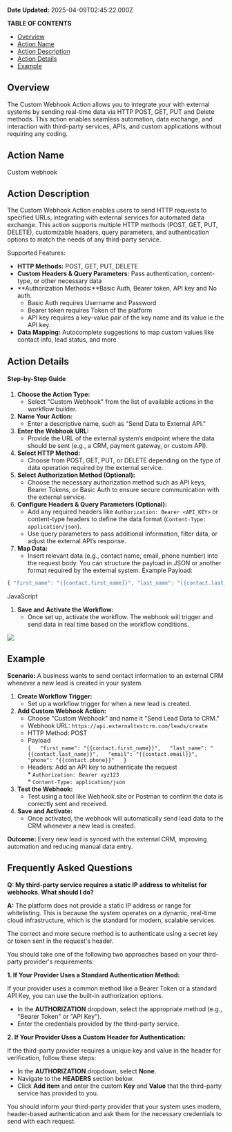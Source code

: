 **Date Updated:** 2025-04-09T02:45:22.000Z

**TABLE OF CONTENTS**

* [Overview](#Overview)
* [Action Name](#Action-Name)
* [Action Description](#Action-Description)
* [Action Details](#Action-Details)
* [Example](#Example)

##   

## Overview

  
The Custom Webhook Action allows you to integrate your with external systems by sending real-time data via HTTP POST, GET, PUT and Delete methods. This action enables seamless automation, data exchange, and interaction with third-party services, APIs, and custom applications without requiring any coding.

  
## Action Name

Custom webhook

  
## Action Description

The Custom Webhook Action enables users to send HTTP requests to specified URLs, integrating with external services for automated data exchange. This action supports multiple HTTP methods (POST, GET, PUT, DELETE), customizable headers, query parameters, and authentication options to match the needs of any third-party service.

Supported Features:

* **HTTP Methods:** POST, GET, PUT, DELETE
* **Custom Headers & Query Parameters:** Pass authentication, content-type, or other necessary data
* **Authorization Methods:**Basic Auth, Bearer token, API key and No auth.  
   * Basic Auth requires Username and Password  
   * Bearer token requires Token of the platform  
   * API key requires a key-value pair of the key name and its value ie the API key.
* **Data Mapping:** Autocomplete suggestions to map custom values like contact info, lead status, and more

  
## Action Details

  
#### Step-by-Step Guide

1. **Choose the Action Type:**  
   * Select "Custom Webhook" from the list of available actions in the workflow builder.
2. **Name Your Action:**  
   * Enter a descriptive name, such as "Send Data to External API."
3. **Enter the Webhook URL:**  
   * Provide the URL of the external system’s endpoint where the data should be sent (e.g., a CRM, payment gateway, or custom API).
4. **Select HTTP Method:**  
   * Choose from POST, GET, PUT, or DELETE depending on the type of data operation required by the external service.
5. **Select Authorization Method (Optional):**  
   * Choose the necessary authorization method such as API keys, Bearer Tokens, or Basic Auth to ensure secure communication with the external service.
6. **Configure Headers & Query Parameters (Optional):**  
   * Add any required headers like `Authorization: Bearer <API_KEY>` or content-type headers to define the data format (`Content-Type: application/json`).  
   * Use query parameters to pass additional information, filter data, or adjust the external API’s response.
7. **Map Data:**  
   * Insert relevant data (e.g., contact name, email, phone number) into the request body. You can structure the payload in JSON or another format required by the external system. Example Payload:

```javascript
{ "first_name": "{{contact.first_name}}", "last_name": "{{contact.last_name}}", "email": "{{contact.email}}", "phone": "{{contact.phone}}" }
```

JavaScript

1. **Save and Activate the Workflow:**  
   * Once set up, activate the workflow. The webhook will trigger and send data in real time based on the workflow conditions.

  
![](https://s3.amazonaws.com/cdn.freshdesk.com/data/helpdesk/attachments/production/155032302044/original/PFAnKNR1PW1eEsV7LkiUV0Fuko7i8XMLjw.png?1725530767)

  
## Example

  
**Scenario:** A business wants to send contact information to an external CRM whenever a new lead is created in your system.

1. **Create Workflow Trigger:**  
   * Set up a workflow trigger for when a new lead is created.
2. **Add Custom Webhook Action:**  
   * Choose "Custom Webhook" and name it "Send Lead Data to CRM."  
   * Webhook URL: `https://api.externaltestcrm.com/leads/create`  
   * HTTP Method: POST  
   * Payload  
   `{  
     "first_name": "{{contact.first_name}}",  
     "last_name": "{{contact.last_name}}",  
     "email": "{{contact.email}}",  
     "phone": "{{contact.phone}}"  
   }  
   `  
   * Headers: Add an API key to authenticate the request  
         * `Authorization: Bearer xyz123`  
         * `Content-Type: application/json`
3. **Test the Webhook:**  
   * Test using a tool like Webhook.site or Postman to confirm the data is correctly sent and received.
4. **Save and Activate:**  
   * Once activated, the webhook will automatically send lead data to the CRM whenever a new lead is created.

**Outcome:** Every new lead is synced with the external CRM, improving automation and reducing manual data entry.
  
  
## Frequently Asked Questions

  
**Q: My third-party service requires a static IP address to whitelist for webhooks. What should I do?**

  
**A:** The platform does not provide a static IP address or range for whitelisting. This is because the system operates on a dynamic, real-time cloud infrastructure, which is the standard for modern, scalable services.

  
The correct and more secure method is to authenticate using a secret key or token sent in the request's header. 

  
You should take one of the following two approaches based on your third-party provider's requirements:

  
**1\. If Your Provider Uses a Standard Authentication Method:**

If your provider uses a common method like a Bearer Token or a standard API Key, you can use the built-in authorization options.

* In the **AUTHORIZATION** dropdown, select the appropriate method (e.g., "Bearer Token" or "API Key").
* Enter the credentials provided by the third-party service.
  
  
**2\. If Your Provider Uses a Custom Header for Authentication:**

If the third-party provider requires a unique key and value in the header for verification, follow these steps:

* In the **AUTHORIZATION** dropdown, select **None**.
* Navigate to the **HEADERS** section below.
* Click **Add item** and enter the custom **Key** and **Value** that the third-party service has provided to you.

  
You should inform your third-party provider that your system uses modern, header-based authentication and ask them for the necessary credentials to send with each request.
  
  